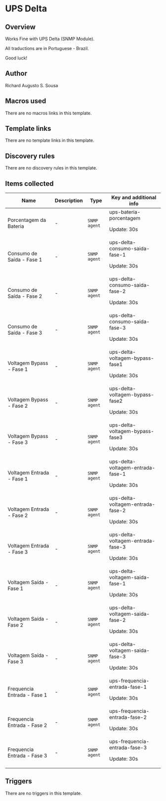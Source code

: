 # UPS Delta

## Overview

Works Fine with UPS Delta (SNMP Module).


All traductions are in Portuguese - Brazil.


Good luck!


 


 



## Author

Richard Augusto S. Sousa

## Macros used

There are no macros links in this template.

## Template links

There are no template links in this template.

## Discovery rules

There are no discovery rules in this template.

## Items collected

|Name|Description|Type|Key and additional info|
|----|-----------|----|----|
|Porcentagem da Bateria|<p>-</p>|`SNMP agent`|ups-bateria-porcentagem<p>Update: 30s</p>|
|Consumo de Saída - Fase 1|<p>-</p>|`SNMP agent`|ups-delta-consumo-saida-fase-1<p>Update: 30s</p>|
|Consumo de Saída - Fase 2|<p>-</p>|`SNMP agent`|ups-delta-consumo-saida-fase-2<p>Update: 30s</p>|
|Consumo de Saída - Fase 3|<p>-</p>|`SNMP agent`|ups-delta-consumo-saida-fase-3<p>Update: 30s</p>|
|Voltagem Bypass -  Fase 1|<p>-</p>|`SNMP agent`|ups-delta-voltagem-bypass-fase1<p>Update: 30s</p>|
|Voltagem Bypass -  Fase 2|<p>-</p>|`SNMP agent`|ups-delta-voltagem-bypass-fase2<p>Update: 30s</p>|
|Voltagem Bypass -  Fase 3|<p>-</p>|`SNMP agent`|ups-delta-voltagem-bypass-fase3<p>Update: 30s</p>|
|Voltagem Entrada -  Fase 1|<p>-</p>|`SNMP agent`|ups-delta-voltagem-entrada-fase-1<p>Update: 30s</p>|
|Voltagem Entrada -  Fase 2|<p>-</p>|`SNMP agent`|ups-delta-voltagem-entrada-fase-2<p>Update: 30s</p>|
|Voltagem Entrada -  Fase 3|<p>-</p>|`SNMP agent`|ups-delta-voltagem-entrada-fase-3<p>Update: 30s</p>|
|Voltagem Saída -  Fase 1|<p>-</p>|`SNMP agent`|ups-delta-voltagem-saida-fase-1<p>Update: 30s</p>|
|Voltagem Saída -  Fase 2|<p>-</p>|`SNMP agent`|ups-delta-voltagem-saida-fase-2<p>Update: 30s</p>|
|Voltagem Saída -  Fase 3|<p>-</p>|`SNMP agent`|ups-delta-voltagem-saida-fase-3<p>Update: 30s</p>|
|Frequencia Entrada -  Fase 1|<p>-</p>|`SNMP agent`|ups-frequencia-entrada-fase-1<p>Update: 30s</p>|
|Frequencia Entrada -  Fase 2|<p>-</p>|`SNMP agent`|ups-frequencia-entrada-fase-2<p>Update: 30s</p>|
|Frequencia Entrada -  Fase 3|<p>-</p>|`SNMP agent`|ups-frequencia-entrada-fase-3<p>Update: 30s</p>|
## Triggers

There are no triggers in this template.

